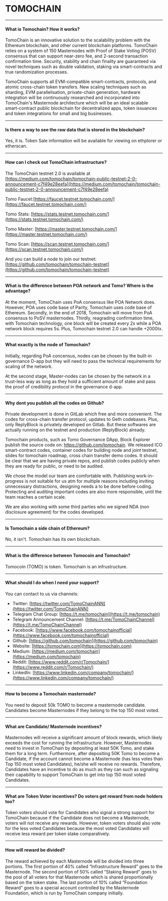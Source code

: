 # TOMOCHAIN
---
#### What is Tomochain? How it works?
TomoChain is an innovative solution to the scalability problem with the Ethereum blockchain, and other current blockchain platforms. TomoChain relies on a system of 150 Masternodes with Proof of Stake Voting (POSV) consensus that can support near-zero fee, and 2-second transaction confirmation time. Security, stability and chain finality are guaranteed via novel techniques such as double validation, staking via smart-contracts and true randomization processes. 

TomoChain supports all EVM-compatible smart-contracts, protocols, and atomic cross-chain token transfers. New scaling techniques such as sharding, EVM parallelisation, private-chain generation, hardware integration will be continuously researched and incorporated into TomoChain's Masternode architecture which will be an ideal scalable smart-contract public blockchain for decentralized apps, token issuances and token integrations for small and big businesses.

---

#### Is there a way to see the raw data that is stored in the blockchain?
Yes, it is. Token Sale information will be available for viewing on ethplorer or etherscan.

---

#### How can I check out TomoChain infrastructure?
The TomoChain testnet 2.0 is available at [https://medium.com/tomochain/tomochain-public-testnet-2-0-announcement-c7f49e28eefa](https://medium.com/tomochain/tomochain-public-testnet-2-0-announcement-c7f49e28eefa)

Tomo Faucet:[https://faucet.testnet.tomochain.com/](https://faucet.testnet.tomochain.com/)

Tomo Stats: [https://stats.testnet.tomochain.com/](https://stats.testnet.tomochain.com/)

Tomo Master: [https://master.testnet.tomochain.com/](https://master.testnet.tomochain.com/)

Tomo Scan: [https://scan.testnet.tomochain.com/](https://scan.testnet.tomochain.com/)

And you can build a node to join our testnet: [https://github.com/tomochain/tomochain-testnet](https://github.com/tomochain/tomochain-testnet)

---

#### What is the difference between POA network and Tomo? Where is the advantage?
At the moment, TomoChain uses PoA consensus like POA Network does. However, POA uses code base of Parity, Tomochain uses code base of Ethereum. Secondly, in the end of 2018, Tomochain will move from PoA consensus to PoSV masternodes.
Thirdly, reagrading confirmation time, with Tomochain technology, one block will be created every 2s while a POA network block requires 5s.
Plus, Tomochain testnet 2.0 can handle +2000tx.

---

#### What exactly is the node of Tomochain?
Initially, regarding PoA concensus, nodes can be chosen by the built-in governance D-app but they will need to pass the technical requirements for scaling of the network.

At the second stage, Master-nodes can be chosen by the network in a trust-less way as long as they hold a sufficient amount of stake and pass the proof of credibility protocol in the governance d-app.

---

#### Why dont you publish all the codes on Github?
Private development is done in GitLab which free and more convenient. The codes for cross-chain transfer protocol, updates to Geth codebases. Plus, only ReplyBlock is privately developed on Gitlab. But these softwares are actually running on the testnet and production (ReplyBlock) already.

Tomochain products, such as Tomo Governance DApp, Block Explorer publish the source code on: https://github.com/tomochain. We released ICO smart-contract codes, container codes for building node and joint testnet, slides for tomochain roadmap, cross chain transfer demo codes. It should be clear that we are having private repos, and publish codes publicly when they are ready for public, or need to be audited.

We chose the model our team are comfortable with. Publishing work-in-progress is not suitable for us atm for multiple reasons including inviting unnecessary distractions, designing needs a to be done before coding. Protecting and auditing important codes are also more responsible, until the team reaches a certain scale.

We are also working with some third parties who we signed NDA (non disclosure agreement) for the codes developed.

---

#### Is Tomochain a side chain of Ethereum?
No, it isn't. Tomochain has its own blockchain.

---

#### What is the difference between Tomocoin and Tomochain?
Tomocoin (TOMO) is token. Tomochain is an infrustructure.

---

#### What should I do when I need your support?
You can contact to us via channels:

- Twitter: [https://twitter.com/TomoChainANN](https://twitter.com/TomoChainANN)
- Telegram Chat Group: [https://t.me/tomochain](https://t.me/tomochain)
- Telegram Announcement Channel: [https://t.me/TomoChainChannel](https://t.me/TomoChainChannel)
- Facebook: [https://www.facebook.com/tomochainofficial](https://www.facebook.com/tomochainofficial)
- Github: [https://github.com/tomochain](https://github.com/tomochain)
- Website: [https://tomochain.com](https://tomochain.com)
- Medium: [https://medium.com/tomochain](https://medium.com/tomochain)
- Reddit: [https://www.reddit.com/r/Tomochain/](https://www.reddit.com/r/Tomochain/)
- LinkedIn: [https://www.linkedin.com/company/tomochain/](https://www.linkedin.com/company/tomochain/)

---

#### How to become a Tomochain masternode?
You need to deposit 50k TOMO to become a masternode candidate. Candidates become Masternodes if they belong to the top 150 most voted. 
 
---

#### What are Candidate/ Masternode incentives?

Masternodes will receive a significant amount of block rewards, which likely exceeds the cost for running the infrastructure. However, Masternodes need to invest in TomoChain by depositing  at least 50K Tomo, and stake them for a long term. Furthermore, after depositing 50K Tomo to become a Candidate, if the account cannot become a Masternode (has less votes than Top  150 most voted  Candidates), he/she will receive no rewards. Therefore, Candidates have an incentive to do as much as they can such as signaling their capability to support TomoChain to get into top 150 most voted Candidates.

---

#### What are Token Voter incentives? Do voters get reward from node holders too?

Token voters should vote for Candidates who signal a strong support for TomoChain because if the Candidate does not become a Masternode, voters will not receive any rewards. However, token voters should also vote for the less voted Candidates because the most voted Candidates will receive less reward per token stake comparatively. 

---

#### How will reward be divided? 
The reward achieved by each Masternode  will be divided into three portions. The first portion of 40% called “Infrastructure Reward” goes to the Masternode. The second portion of 50% called “Staking Reward” goes to the pool of all voters  for that  Masternode which is shared proportionally based on the token  stake. The last portion of 10% called “Foundation Reward” goes to a special account controlled by the Masternode Foundation, which is run by TomoChain company initially. 
